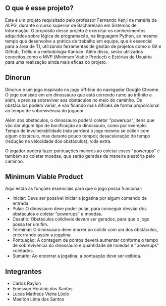 ## O que é esse projeto?
Este é um projeto requisitado pelo professor Fernando Kenji na matéria de ALPG, durante o curso superior de Bacharelado em Sistemas de Informação. O propósito desse projeto é exercitar os conhecimentos adquiridos sobre lógica de programação, na linguagem Python, ao mesmo tempo que desenvolve a prática de trabalho em equipe, que é essencial para a área de TI, utilizando ferramentas de gestão de projetos como o Git e Github, Trello e a metodologia Kanban. Além disso, serão utilizados conceitos como o MVP (Minimum Viable Product) e Estórias de Usuário para uma realização ainda mais eficaz do projeto.

## Dinorun
Dinorun é um jogo inspirado no jogo off-line do navegador Google Chrome. O jogo consiste em um dinossauro que está correndo rumo ao infinito e além, e precisa sobreviver aos obstáculos no meio do caminho. Os obstáculos podem variar, e vão ficando mais difíceis de forma proporcional ao tempo de sobrevivência do jogador. 

Além dos obstáculos, o dinossauro poderá coletar "powerups", itens que vão dar algum tipo de bonificação ao dinossauro, como por exemplo: Tempo de invulnerabilidade (não perderá o jogo mesmo se colidir com algum obstáculo, mas durante pouco tempo); desaceleração do tempo (redução na velocidade dos obstáculos); vida extra.

O jogador poderá fazer pontuações maiores ao coletar esses "powerups" e também ao coletar moedas, que serão geradas de maneira aleatória pelo caminho.

## Minimum Viable Product
Aqui estão as funções essenciais para que o jogo possa funcionar:
- Iniciar: Deve ser possível iniciar a jogatina por algum comando de entrada.
- Pular: O dinossauro deve poder pular, para conseguir desviar dos obstáculos e coletar "powerups" e moedas.
- Desafio: Obstáculos colidíveis devem ser gerados, para que o jogo possa ter um fim.
- Terminar: O dinossauro deve morrer ao colidir com um dos obstáculos, encerrando assim a jogatina.
- Pontuação: A contagem de pontos deverá aumentar conforme o tempo de sobrevivência do dinossauro e quantidade de moedas e "powerups" coletados.
- Sumário: Ao encerrar a jogatina, a pontuação deve ser exibida.

## Integrantes
 - Carlos Raylon
 - Emesson Horácio dos Santos
 - Lucas Matheus Vieira Lúcio
 - Maelton Lima dos Santos


